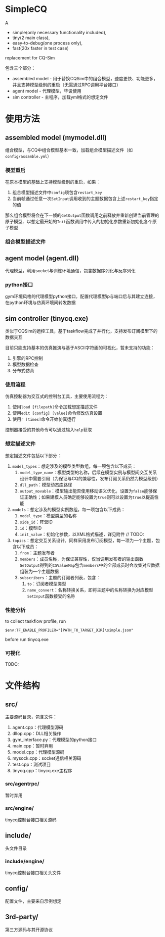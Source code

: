 # SimpleCQ

A 
* simple(only necessary functionality included),
* tiny(2 main class),
* easy-to-debug(one process only),
* fast(20x faster in test case)
  
replacement for CQ-Sim

包含三个部分：
* assembled model - 用于替换CQSim中的组合模型，速度更快、功能更多，并且支持模型级别的重启（无需通过RPC调用平台接口）
* agent model - 代理模型，毕设使用
* sim controller - 主程序，加载yml格式的想定文件

# 使用方法

## assembled model (mymodel.dll)

组合模型，与CQ中组合模型基本一致，加载组合模型描述文件（如```config/assamble.yml```）

### 模型重启

在原本模型的基础上支持模型级别的重启，如果：

1. 组合模型描述文件中```config```项包含```restart_key```
2. 当前帧通过任意一次```SetInput```调用收到的主题数据包含上述```restart_key```指定的值

那么组合模型将会在下一帧的```GetOutput```函数调用之前释放并重新创建当前管理的原子模型、以想定最开始的```Init```函数调用中传入的初始化参数重新初始化各个原子模型

### 组合模型描述文件



## agent model (agent.dll)

代理模型，利用socket与训练环境通信，包含数据序列化与反序列化

### python接口

gym环境风格的代理模型python接口，配置代理模型ip与端口后与其建立连接，在python环境与仿真环境间转发数据

## sim controller (tinycq.exe)

类似于CQSim的运控工具，基于taskflow完成了并行化，支持发布订阅模型下的数据交互

目前只能支持基本的仿真推演与基于ASCII字符画的可视化，暂未支持的功能：
1. 引擎的RPC控制
2. 模型数据检查
3. 分布式仿真

### 使用流程

仿真控制器为交互式的控制台工具，主要使用流程为：

1. 使用```load [filepath]```命令加载想定描述文件
2. 使用```edit [config] [value]```命令修改仿真设置
3. 使用```r [times]```命令开始仿真运行

控制器接受的其他命令可以通过输入```help```获取

### 想定描述文件

想定描述文件包括以下部分：
1. ```model_types```：想定涉及的模型类型数组，每一项包含以下成员：
   1. ```model_type_name```：模型类型的名称，后续在模型实例与模型间交互关系设计中需要引用（为保证与CQ的兼容性，发布订阅关系仍然为模型级别）
   2. ```dll_path```：模型动态库路径
   3. ```output_movable```：模型输出能否使用移动语义优化，设置为```false```能够保证正确性；如果建模人员确定能够设置为```true```则可以设置为```true```以提高性能
2. ```models```：想定涉及的模型实例数组，每一项包含以下成员：
   1. ```model_type```：模型类型的名称
   2. ```side_id```：阵营ID
   3. ```id```：模型ID
   4. ```init_value```：初始化参数，以XML格式描述，详见附件 
        // TODO:
3. ```topics```：想定交互关系设计，同样采用发布订阅模型，每一项为一个主题，包含以下成员：
   1. ```from```：主题发布者
   2. ```members```：成员名称，为保证兼容性，仅当调用发布者的输出函数```GetOutput```得到的```CSValueMap```包含```members```中的全部成员时会收集对应数据组装为一个主题数据
   3. ```subscribers```：主题的订阅者列表，包含：
      1. ```to```：订阅者模型类型
      2. ```name_convert```：名称转换关系，即将主题中的名称转换为对应模型```SetInput```函数接受的名称

### 性能分析

to collect taskflow profile, run
```shell
$env:TF_ENABLE_PROFILER="[PATH_TO_TARGET_DIR]\simple.json"
```
before run tinycq.exe

### 可视化

TODO: 

# 文件结构

## src/

主要源码目录，包含文件：

1. agent.cpp：代理模型源码
2. dllop.cpp：DLL相关操作
3. gym_interface.py：代理模型的python接口
4. main.cpp：暂时弃用
5. model.cpp：代理模型源码
6. mysock.cpp：socket通信相关源码
7. test.cpp：测试项目
8. tinycq.cpp：tinycq.exe主程序

### src/agentrpc/

暂时弃用

### src/engine/

tinycq控制台接口相关源码

## include/

头文件目录

### include/engine/

tinycq控制台接口相关头文件

## config/

配置文件，主要来自示例想定

## 3rd-party/

第三方源码与其开源协议